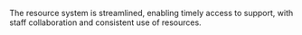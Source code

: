 The resource system is streamlined, enabling timely access to support, with staff collaboration and consistent use of resources.
